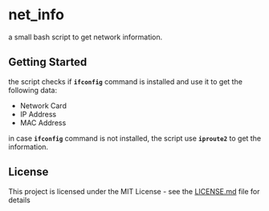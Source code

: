 # net_info
a small bash script to get network information.

## Getting Started
the script checks if **`ifconfig`** command is installed and use it to get the following data:
- Network Card
- IP Address
- MAC Address

in case **`ifconfig`** command is not installed, the script use **`iproute2`** to get the information.

## License

This project is licensed under the MIT License - see the [LICENSE.md](LICENSE.md) file for details
